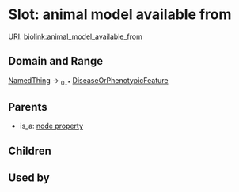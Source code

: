 
# Slot: animal model available from




URI: [biolink:animal_model_available_from](https://w3id.org/biolink/vocab/animal_model_available_from)


## Domain and Range

[NamedThing](NamedThing.md) &#8594;  <sub>0..\*</sub> [DiseaseOrPhenotypicFeature](DiseaseOrPhenotypicFeature.md)

## Parents

 *  is_a: [node property](node_property.md)

## Children


## Used by

